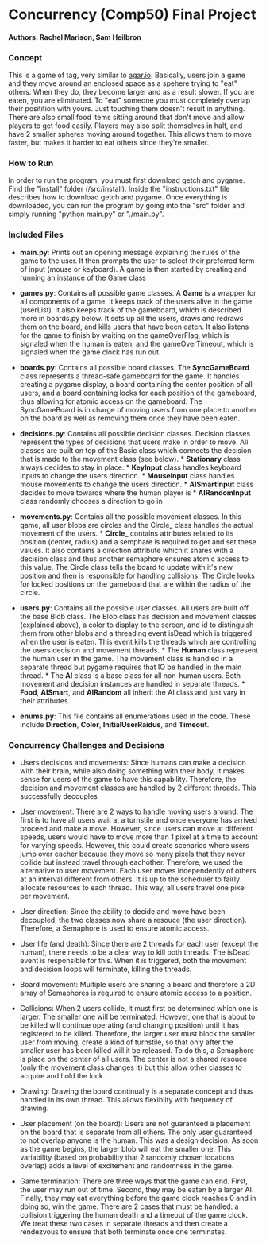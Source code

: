 # Concurrency (Comp50) Final Project
#### Authors: Rachel Marison, Sam Heilbron

### Concept

This is a game of tag, very similar to [agar.io](http://agar.io). Basically, users join a game and they move around an enclosed space as a spehere trying to "eat" others. When they do, they become larger and as a result slower. If you are eaten, you are eliminated. To "eat" someone you must completely overlap their positition with yours. Just touching them doesn't result in anything. There are also small food items sitting around that don't move and allow players to get food easily. Players may also split themselves in half, and have 2 smaller spheres moving around together. This allows them to move faster, but makes it harder to eat others since they're smaller.


### How to Run

In order to run the program, you must first download getch and pygame. Find the "install" folder (/src/install). Inside the "instructions.txt" file describes how to download getch and pygame. Once everything is downloaded, you can run the program by going into the "src" folder and simply running "python main.py" or "./main.py".


### Included Files

* **main.py**: 
	Prints out an opening message explaining the rules of the game to the user. It then prompts the user to select their preferred form of input (mouse or keyboard). A game is then started by creating and running an instance of the Game class

* **games.py**:
	Contains all possible game classes. A **Game** is a wrapper for all components of a game. It keeps track of the users alive in the game (userList). It also keeps track of the gameboard, which is described more in boards.py below. It sets up all the users, draws and redraws them on the board, and kills users that have been eaten. It also listens for the game to finish by waiting on the gameOverFlag, which is signaled when the human is eaten, and the gameOverTimeout, which is signaled when the game clock has run out.

* **boards.py**:
	Contains all possible board classes. The **SyncGameBoard** class represents a thread-safe gameboard for the game. It handles creating a pygame display, a board containing the center position of all users, and a board containing locks for each position of the gameboard, thus allowing for atomic access on the gameboard. The SyncGameBoard is in charge of moving users from one place to another on the board as well as removing them once they have been eaten.

* **decisions.py**:
	Contains all possible decision classes. Decision classes represent the types of decisions that users make in order to move. All classes are built on top of the Basic class which connects the decision that is made to the movement class (see below).
	  * **Stationary** class always decides to stay in place. 
   	  * **KeyInput** class handles keyboard inputs to change the users direction.
      * **MouseInput** class handles mouse movements to change the users direction.
      * **AISmartInput** class decides to move towards where the human player is
      * **AIRandomInput** class randomly chooses a direction to go in

* **movements.py**:
	Contains all the possible movement classes. In this game, all user blobs are circles and the Circle_ class handles the actual movement of the users.
      * **Circle_** contains attributes related to its position (center, radius) and a semphare is required to get and set these values. It also contains a direction attribute which it shares with a decision class and thus another semaphore ensures atomic access to this value. The Circle class tells the board to update with it's new position and then is responsible for handling collisions. The Circle looks for locked positions on the gameboard that are within the radius of the circle.

* **users.py**:
    Contains all the possible user classes. All users are built off the base Blob class. The Blob class has decision and  movement classes (explained above), a color to display to the screen, and id to distinguish them from other blobs and a threading event isDead which is triggered when the user is eaten. This event kills the threads which are controlling the users decision and movement threads.
      * The **Human** class represent the human user in the game. The movement class is handled in a separate thread but pygame requires that IO be handled in the main thread.
      * The **AI** class is a base class for all non-human users. Both movement and decision instances are handled in separate threads.
      * **Food**, **AISmart**, and **AIRandom** all inherit the AI class and just vary in their attributes.

* **enums.py**:
	This file contains all enumerations used in the code. These include **Direction**, **Color**, **InitialUserRaidus**, and **Timeout**.


### Concurrency Challenges and Decisions
* Users decisions and movements:
	Since humans can make a decision with their brain, while also doing something with their body, it makes sense for users of the game to have this capability. Therefore, the decision and movement classes are handled by 2 different threads. This successfully decouples 

* User movement:
	There are 2 ways to handle moving users around. The first is to have all users wait at a turnstile and once everyone has arrived proceed and make a move. However, since users can move at different speeds, users would have to move more than 1 pixel at a time to account for varying speeds. However, this could create scenarios where users jump over eacher because they move so many pixels that they never collide but instead travel through eachother. Therefore, we used the alternative to user movement. Each user moves independently of others at an interval different from others. It is up to the scheduler to fairly allocate resources to each thread. This way, all users travel one pixel per movement. 

* User direction:
	Since the ability to decide and move have been decoupled, the two classes now share a resouce (the user direction). Therefore, a Semaphore is used to ensure atomic access. 

* User life (and death):
	Since there are 2 threads for each user (except the human), there needs to be a clear way to kill both threads. The isDead event is responsible for this. When it is triggered, both the movement and decision loops will terminate, killing the threads.

* Board movement:
	Multiple users are sharing a board and therefore a 2D array of Semaphores is required to ensure atomic access to a position. 

* Collisions:
	When 2 users collide, it must first be determined which one is larger. The smaller one will be terminated. However, one that is about to be killed will continue operating (and changing position) until it has registered to be killed. Therefore, the larger user must block the smaller user from moving, create a kind of turnstile, so that only after the smaller user has been killed will it be released. To do this, a Semaphore is place on the center of all users. The center is not a shared resouce (only the movement class changes it) but this allow other classes to acquire and hold the lock.

* Drawing:
	Drawing the board continually is a separate concept and thus handled in its own thread. This allows flexiblity with frequency of drawing.

* User placement (on the board):
	Users are not guaranteed a placement on the board that is separate from all others. The only user guaranteed to not overlap anyone is the human. This was a design decision. As soon as the game begins, the larger blob will eat the smaller one. This variability (based on probability that 2 randomly chosen locations overlap) adds a level of excitement and randomness in the game.

* Game termination:
	There are three ways that the game can end. First, the user may run out of time. Second, they may be eaten by a larger AI. Finally, they may eat everything before the game clock reaches 0 and in doing so, win the game. There are 2 cases that must be handled: a collision triggering the human death and a timeout of the game clock. We treat these two cases in separate threads and then create a rendezvous to ensure that both terminate once one terminates.